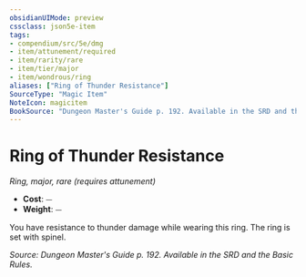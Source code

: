 ```yaml
---
obsidianUIMode: preview
cssclass: json5e-item
tags:
- compendium/src/5e/dmg
- item/attunement/required
- item/rarity/rare
- item/tier/major
- item/wondrous/ring
aliases: ["Ring of Thunder Resistance"]
SourceType: "Magic Item"
NoteIcon: magicitem
BookSource: "Dungeon Master's Guide p. 192. Available in the SRD and the Basic Rules."
---
```

# Ring of Thunder Resistance
*Ring, major, rare (requires attunement)*  

- **Cost**: ⏤
- **Weight**: ⏤

You have resistance to thunder damage while wearing this ring. The ring is set with spinel.

*Source: Dungeon Master's Guide p. 192. Available in the SRD and the Basic Rules.*